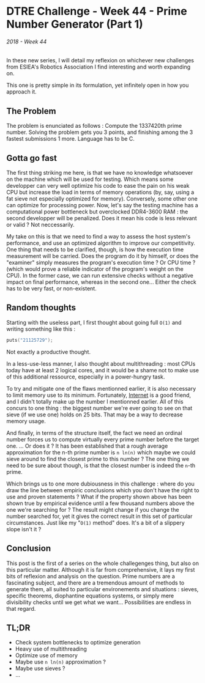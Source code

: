 # DTRE Challenge - Week 44 - Prime Number Generator (Part 1)
###### 2018 - Week 44

In these new series, I will detail my reflexion on whichever new challenges from ESIEA's Robotics Association I find interesting and worth expanding on. 

This one is pretty simple in its formulation, yet infinitely open in how you approach it.

## The Problem

The problem is enunciated as follows : Compute the 1337420th prime number.
Solving the problem gets you 3 points, and finishing among the 3 fastest submissions 1 more. 
Language has to be C. 

## Gotta go fast

The first thing striking me here, is that we have no knowledge whatsoever on the machine which will be used for testing. 
Which means some developper can very well optimize his code to ease the pain on his weak CPU but increase the load in terms of memory operations (by, say, using a fat sieve not especially optimized for memory).
Conversely, some other one can optimize for processing power. 
Now, let's say the testing machine has a computational power bottleneck but overclocked DDR4-3600 RAM : the second developper will be penalized.
Does it mean his code is less relevant or valid ? Not neccessarily.

My take on this is that we need to find a way to assess the host system's performance, and use an optimized algorithm to improve our competitivity. 
One thing that needs to be clarified, though, is how the execution time measurement will be carried. Does the program do it by himself, or does the "examiner" simply measures the program's execution time ? Or CPU time ? (which would prove a reliable indicator of the program's weight on the CPU). 
In the former case, we can run extensive checks without a negative impact on final performance, whereas in the second one... Either the check has to be very fast, or non-existent. 

## Random thoughts

Starting with the useless part, I first thought about going full `O(1)` and writing something like this : 
```c
puts("21125729");
```
Not exactly a productive thought. 

In a less-use-less manner, I also thought about multithreading : most CPUs today have at least 2 logical cores, and it would be a shame not to make use of this additional ressource, especially in a power-hungry task. 

To try and mitigate one of the flaws mentionned earlier, it is also necessary to limit memory use to its minimum. Fortunately, [Internet](https://primes.utm.edu/nthprime/index.php) is a good friend, and I didn't totally make up the number I mentionned earlier. All of this concurs to one thing : the biggest number we're ever going to see on that sieve (if we use one) holds on 25 bits. That may be a way to decrease memory usage. 

And finally, in terms of the structure itself, the fact we need an ordinal number forces us to compute virtually every prime number before the target one. 
... Or does it ? It has been established that a rough average approximation for the n-th prime number is `n ln(n)` which maybe we could sieve around to find the closest prime to this number ? The one thing we need to be sure about though, is that the closest number is indeed the `n`-th prime.

Which brings us to one more dubiousness in this challenge : where do you draw the line between empiric conclusions which you don't have the right to use and proven statements ? What if the property shown above has been shown true by empirical evidence until a few thousand numbers above the one we're searching for ? The result might change if you change the number searched for, yet it gives the correct result in this set of particular circumstances. Just like my "`O(1)` method" does. It's a bit of a slippery slope isn't it ? 

## Conclusion

This post is the first of a series on the whole challegenges thing, but also on this particular matter. Although it is far from comprehensive, it lays my first bits of reflexion and analysis on the question. Prime numbers are a fascinating subject, and there are a tremendous amount of methods to generate them, all suited to particular environements and situations : sieves, specific theorems, diophantine equations systems, or simply mere divisibility checks until we get what we want...
Possibilities are endless in that regard.

## TL;DR

* Check system bottlenecks to optimize generation
* Heavy use of multithreading
* Optimize use of memory
* Maybe use `n ln(n)` approximation ?
* Maybe use sieves ? 
* ...

